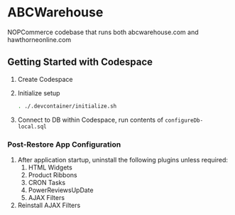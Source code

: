﻿# ABCWarehouse

NOPCommerce codebase that runs both abcwarehouse.com and hawthorneonline.com

## Getting Started with Codespace

1. Create Codespace
2. Initialize setup
    
    ```bash
    . ./.devcontainer/initialize.sh
    ```
    
3. Connect to DB within Codespace, run contents of `configureDb-local.sql`

### Post-Restore App Configuration

1. After application startup, uninstall the following plugins unless required:
    1. HTML Widgets
    2. Product Ribbons
    3. CRON Tasks
    4. PowerReviewsUpDate
    5. AJAX Filters
2. Reinstall AJAX Filters